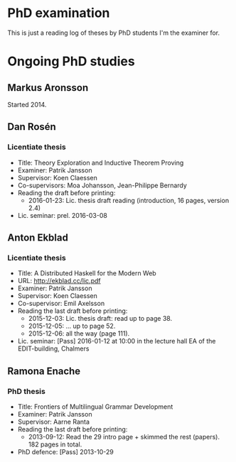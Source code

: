# PhD examination

This is just a reading log of theses by PhD students I'm the examiner for.

# Ongoing PhD studies

## Markus Aronsson

Started 2014.

## Dan Rosén

### Licentiate thesis

* Title: Theory Exploration and Inductive Theorem Proving
* Examiner: Patrik Jansson
* Supervisor: Koen Claessen
* Co-supervisors: Moa Johansson, Jean-Philippe Bernardy
* Reading the draft before printing:
    * 2016-01-23: Lic. thesis draft reading (introduction, 16 pages, version 2.4)
* Lic. seminar: prel. 2016-03-08

## Anton Ekblad

### Licentiate thesis

* Title: A Distributed Haskell for the Modern Web
* URL: http://ekblad.cc/lic.pdf
* Examiner: Patrik Jansson
* Supervisor: Koen Claessen
* Co-supervisor: Emil Axelsson
* Reading the last draft before printing:
    * 2015-12-03: Lic. thesis draft: read up to page 38.
    * 2015-12-05: ... up to page 52.
    * 2015-12-06: all the way (page 111).
* Lic. seminar: [Pass] 2016-01-12 at 10:00 in the lecture hall EA of the EDIT-building, Chalmers

## Ramona Enache

### PhD thesis

* Title: Frontiers of Multilingual Grammar Development
* Examiner: Patrik Jansson
* Supervisor: Aarne Ranta
* Reading the last draft before printing:
    * 2013-09-12: Read the 29 intro page + skimmed the rest (papers). 182 pages in total.
* PhD defence: [Pass] 2013-10-29
